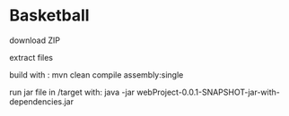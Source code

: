 # Basketball

download ZIP

extract files

build with :
mvn clean compile assembly:single

run jar file in /target with:
java -jar webProject-0.0.1-SNAPSHOT-jar-with-dependencies.jar

